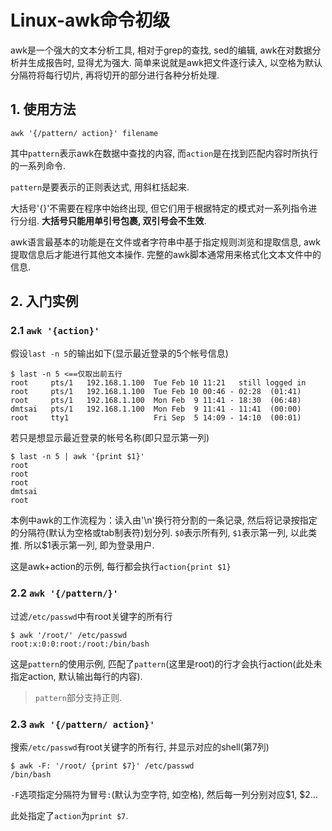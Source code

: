 # Linux-awk命令初级

awk是一个强大的文本分析工具, 相对于grep的查找, sed的编辑, awk在对数据分析并生成报告时, 显得尤为强大. 简单来说就是awk把文件逐行读入, 以空格为默认分隔符将每行切片, 再将切开的部分进行各种分析处理. 

## 1. 使用方法

```
awk '{/pattern/ action}' filename
```

其中`pattern`表示awk在数据中查找的内容, 而`action`是在找到匹配内容时所执行的一系列命令. 

`pattern`是要表示的正则表达式, 用斜杠括起来. 

大括号'{}'不需要在程序中始终出现, 但它们用于根据特定的模式对一系列指令进行分组. **大括号只能用单引号包裹, 双引号会不生效**.

awk语言最基本的功能是在文件或者字符串中基于指定规则浏览和提取信息, awk提取信息后才能进行其他文本操作. 完整的awk脚本通常用来格式化文本文件中的信息. 

## 2. 入门实例

### 2.1 `awk '{action}'`

假设`last -n 5`的输出如下(显示最近登录的5个帐号信息)

```console
$ last -n 5 <==仅取出前五行
root     pts/1   192.168.1.100  Tue Feb 10 11:21   still logged in
root     pts/1   192.168.1.100  Tue Feb 10 00:46 - 02:28  (01:41)
root     pts/1   192.168.1.100  Mon Feb  9 11:41 - 18:30  (06:48)
dmtsai   pts/1   192.168.1.100  Mon Feb  9 11:41 - 11:41  (00:00)
root     tty1                   Fri Sep  5 14:09 - 14:10  (00:01)
```

若只是想显示最近登录的帐号名称(即只显示第一列)

```console
$ last -n 5 | awk '{print $1}'
root
root
root
dmtsai
root
```

本例中awk的工作流程为：读入由'\n'换行符分割的一条记录, 然后将记录按指定的分隔符(默认为空格或tab制表符)划分列. `$0`表示所有列, `$1`表示第一列, 以此类推. 所以$1表示第一列, 即为登录用户. 

这是awk+action的示例, 每行都会执行`action{print $1} `

### 2.2 `awk '{/pattern/}'`

过滤`/etc/passwd`中有root关键字的所有行

```console
$ awk '/root/' /etc/passwd
root:x:0:0:root:/root:/bin/bash
```

这是`pattern`的使用示例, 匹配了`pattern`(这里是root)的行才会执行action(此处未指定action, 默认输出每行的内容). 

> `pattern`部分支持正则. 

### 2.3 `awk '{/pattern/ action}'`

搜索`/etc/passwd`有root关键字的所有行, 并显示对应的shell(第7列)

```console
$ awk -F: '/root/ {print $7}' /etc/passwd
/bin/bash
```

`-F`选项指定分隔符为冒号`:`(默认为空字符, 如空格), 然后每一列分别对应$1, $2...

此处指定了`action`为`print $7`.

